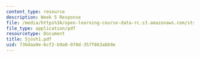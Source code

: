 ```yaml
---
content_type: resource
description: Week 5 Response
file: /media/https%3A/open-learning-course-data-rc.s3.amazonaws.com/sts-035-the-history-of-computing-spring-2004/736daa9e6cf2b9a0970d357f863abb9e_5josh1.pdf
file_type: application/pdf
resourcetype: Document
title: 5josh1.pdf
uid: 736daa9e-6cf2-b9a0-970d-357f863abb9e
---
```

